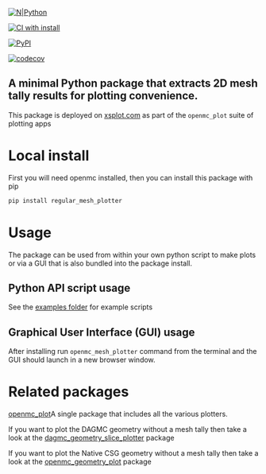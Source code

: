[![N|Python](https://www.python.org/static/community_logos/python-powered-w-100x40.png)](https://www.python.org)

[![CI with install](https://github.com/fusion-energy/regular_mesh_plotter/actions/workflows/ci_with_install.yml/badge.svg?branch=develop)](https://github.com/fusion-energy/regular_mesh_plotter/actions/workflows/ci_with_install.yml)

[![PyPI](https://img.shields.io/pypi/v/regular-mesh-plotter?color=brightgreen&label=pypi&logo=grebrightgreenen&logoColor=green)](https://pypi.org/project/regular-mesh-plotter/)

[![codecov](https://codecov.io/gh/fusion-energy/regular_mesh_plotter/branch/main/graph/badge.svg)](https://codecov.io/gh/fusion-energy/regular_mesh_plotter)

## A minimal Python package that extracts 2D mesh tally results for plotting convenience.

This package is deployed on [xsplot.com](https://www.xsplot.com) as part of the ```openmc_plot``` suite of plotting apps

# Local install

First you will need openmc installed, then you can install this package with pip

```bash
pip install regular_mesh_plotter
```

# Usage

The package can be used from within your own python script to make plots or via a GUI that is also bundled into the package install.

## Python API script usage

See the [examples folder](https://github.com/fusion-energy/regular_mesh_plotter/tree/master/examples) for example scripts

## Graphical User Interface (GUI) usage

After installing run ```openmc_mesh_plotter``` command from the terminal and the GUI should launch in a new browser window.

# Related packages

[openmc_plot](https://github.com/fusion-energy/openmc_plot)A single package that includes all the various plotters.

If you want to plot the DAGMC geometry without a mesh tally then take a look at
the [dagmc_geometry_slice_plotter](https://github.com/fusion-energy/dagmc_geometry_slice_plotter) package

If you want to plot the Native CSG geometry without a mesh tally then take a look at
the [openmc_geometry_plot](https://github.com/fusion-energy/openmc_geometry_plot) package
